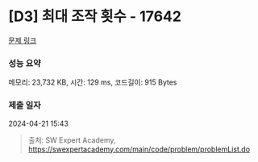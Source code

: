 # [D3] 최대 조작 횟수 - 17642 

[문제 링크](https://swexpertacademy.com/main/code/problem/problemDetail.do?contestProbId=AYj_Dz-6qLgDFASl) 

### 성능 요약

메모리: 23,732 KB, 시간: 129 ms, 코드길이: 915 Bytes

### 제출 일자

2024-04-21 15:43



> 출처: SW Expert Academy, https://swexpertacademy.com/main/code/problem/problemList.do